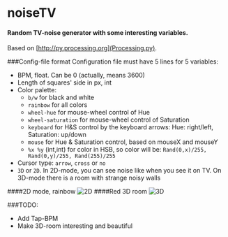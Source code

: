 # noiseTV
#### Random TV-noise generator with some interesting variables.
Based on [http://py.processing.org](Processing.py).

###Config-file format
Configuration file must have 5 lines for 5 variables:  
* BPM, float. Can be 0 (actually, means 3600)
* Length of squares' side in px, int
* Color palette: 
  * ```b/w``` for black and white
  * ```rainbow``` for all colors
  * ```wheel-hue``` for mouse-wheel control of Hue
  * ```wheel-saturation``` for mouse-wheel control of Saturation
  * ```keyboard``` for H&S control by the keyboard arrows: Hue: right/left, Saturation: up/down
  * ```mouse``` for Hue & Saturation control, based on mouseX and mouseY
  * ```%x %y``` (int,int) for color in HSB, so color will be: ```Rand(0,x)/255, Rand(0,y)/255, Rand(255)/255```
* Cursor type: ```arrow```, ```cross``` or ```no```
* ```3D``` or ```2D```. In 2D-mode, you can see noise like when you see it on TV. On 3D-mode there is a room with strange noisy walls

####2D mode, rainbow
![2D](http://kotwizkiy.ru/img/2D.png)
####Red 3D room
![3D](http://kotwizkiy.ru/img/3D.png)


###TODO:
* Add Tap-BPM
* Make 3D-room interesting and beautiful
